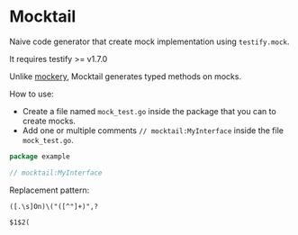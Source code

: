 # Mocktail

Naive code generator that create mock implementation using `testify.mock`.

It requires testify >= v1.7.0

Unlike [mockery](https://github.com/vektra/mockery), Mocktail generates typed methods on mocks.

How to use:
- Create a file named `mock_test.go` inside the package that you can to create mocks.
- Add one or multiple comments `// mocktail:MyInterface` inside the file `mock_test.go`.

```go
package example

// mocktail:MyInterface

```

Replacement pattern:
```
([.\s]On)\("([^"]+)",?

$1$2(
```
